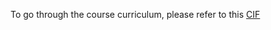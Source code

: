 To go through the course curriculum, please refer to this [CIF](https://github.com/HetPatel12/Generative-Adversarial-Networks/blob/main/GAN_CIF_Update.pdf)
